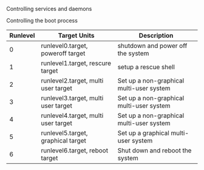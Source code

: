 Controlling services and daemons

Controlling the boot process

Runlevel | Target Units | Description
---------|--------------|------------
0        | runlevel0.target, poweroff target | shutdown and power off the system
1        | runlevel1.target, rescure target | setup a rescue shell 
2	 | runlevel2.target, multi user target | Set up a non-graphical multi-user system
3	 | runlevel3.target, multi user target | Set up a non-graphical multi-user system
4	 | runlevel4.target, multi user target | Set up a non-graphical multi-user system
5	 | runlevel5.target, graphical target  | Set up a graphical multi-user system
6	 | runlevel6.target, reboot target    | Shut down and reboot the system
